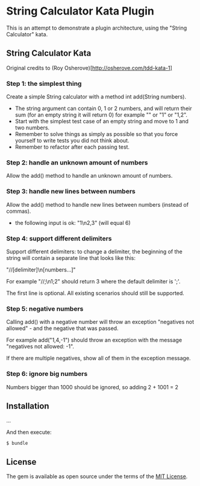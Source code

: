 # String Calculator Kata Plugin

This is an attempt to demonstrate a plugin architecture, using the "String Calculator" kata.

## String Calculator Kata

Original credits to (Roy Osherove)[http://osherove.com/tdd-kata-1]

### Step 1: the simplest thing

Create a simple String calculator with a method int add(String numbers).

- The string argument can contain 0, 1 or 2 numbers, and will return their sum (for an empty string it will return 0) for example "" or "1" or "1,2".
- Start with the simplest test case of an empty string and move to 1 and two numbers.
- Remember to solve things as simply as possible so that you force yourself to write tests you did not think about.
- Remember to refactor after each passing test.

### Step 2: handle an unknown amount of numbers

Allow the add() method to handle an unknown amount of numbers.

### Step 3: handle new lines between numbers

Allow the add() method to handle new lines between numbers (instead of commas).

- the following input is ok: "1\n2,3" (will equal 6)

### Step 4: support different delimiters

Support different delimiters: to change a delimiter, the beginning of the string will contain a separate line that looks like this:

"//[delimiter]\n[numbers...]"

For example "//;\n1;2" should return 3 where the default delimiter is ';'.

The first line is optional. All existing scenarios should still be supported.

### Step 5: negative numbers

Calling add() with a negative number will throw an exception "negatives not allowed" - and the negative that was passed.

For example add("1,4,-1") should throw an exception with the message "negatives not allowed: -1".

If there are multiple negatives, show all of them in the exception message.

### Step 6: ignore big numbers

Numbers bigger than 1000 should be ignored, so adding 2 + 1001 = 2

## Installation

...

And then execute:

    $ bundle

## License

The gem is available as open source under the terms of the [MIT License](https://opensource.org/licenses/MIT).

